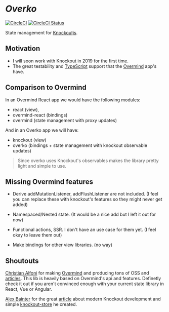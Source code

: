 # **_Overko_**

[![CircleCI](https://circleci.com/gh/lrn2prgrm/overko.svg?style=svg)](https://circleci.com/gh/lrn2prgrm/overko)
[![CircleCI Status](https://circleci.com/gh/lrn2prgrm/overko.svg?style=shield&circle-token=:circle-token)](https://circleci.com/gh/lrn2prgrm/overko)

State management for [Knockoutjs](https://knockoutjs.com/).

## Motivation

- I will soon work with Knockout in 2019 for the first time.
- The great testability and [TypeScript](https://www.typescriptlang.org/) support that the [Overmind](https://overmindjs.org) app's have.

## Comparison to Overmind

In an Overmind React app we would have the following modules:

- react (view),
- overmind-react (bindings)
- overmind (state management with proxy updates)

And in an Overko app we will have:

- knockout (view)
- overko (bindings + state management with knockout observable updates)

> Since overko uses Knockout's observables makes the library pretty light and simple to use.

## Missing Overmind features

- Derive addMutationListener, addFlushListener are not included. (I feel you can replace these with knockout's features so they might never get added)

- Namespaced/Nested state. (It would be a nice add but I left it out for now)

- Functional actions, SSR. I don't have an use case for them yet. (I feel okay to leave them out)

- Make bindings for other view libraries. (no way)

## Shoutouts

[Christian Alfoni](https://github.com/christianalfoni/) for making [Overmind](https://overmindjs.org) and producing tons of OSS and [articles](https://medium.com/@christianalfoni). This lib is heavily based on Overmind's api and features. Definetly check it out if you aren't convinced enough with your current state library in React, Vue or Angular.

[Alex Bainter](https://alexbainter.com) for the great [article](https://journal.artfuldev.com/write-tests-for-typescript-projects-with-mocha-and-chai-in-typescript-86e053bdb2b6) about modern Knockout development and simple [knockout-store](https://github.com/Spreetail/knockout-store) he created.
